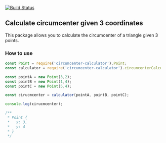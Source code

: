 [![Build Status](https://travis-ci.org/utnaf/circumcenter-calculator.svg?branch=master)](https://travis-ci.org/utnaf/circumcenter-calculator)

## Calculate circumcenter given 3 coordinates

This package allows you to calculate the circumcenter of a triangle given 3 points.

### How to use

```javascript
const Point = require('circumcenter-calculator').Point;
const calculator = require('circumcenter-calculator').circumcenterCalculator;

const pointA = new Point(3,2);
const pointB = new Point(1,4);
const pointC = new Point(5,4);

const cirucmcenter = calculator(pointA, pointB, pointC);

console.log(cirucmcenter);

/**
 * Point {
 *   x: 3,
 *   y: 4
 * }
 */
```